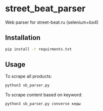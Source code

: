 # street_beat_parser
Web parser for street-beat.ru (selenium+bs4)

## Installation
```bash
pip install -r requirments.txt
```


## Usage
To scrape all products:
```bash
python3 sb_parser.py
```

To scrape content based on keyword:
```bash
python3 sb_parser.py converse кеды
```

